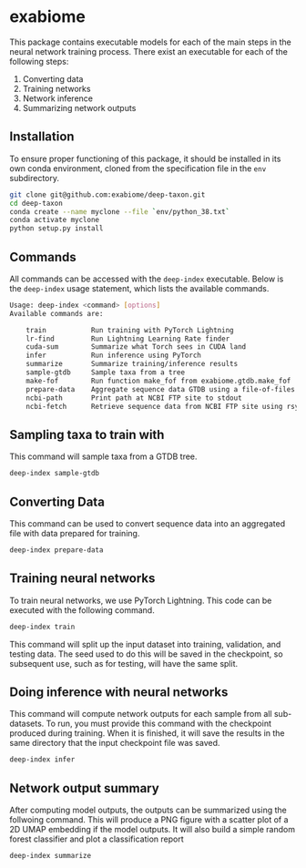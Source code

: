 # exabiome
This package contains executable models for each of the main steps in the neural network training process. There exist
an executable for each of the following steps:

1. Converting data
2. Training networks
3. Network inference
4. Summarizing network outputs

## Installation
To ensure proper functioning of this package, it should be installed in its own conda environment, cloned from
the specification file in the `env` subdirectory.

```bash
git clone git@github.com:exabiome/deep-taxon.git
cd deep-taxon
conda create --name myclone --file `env/python_38.txt`
conda activate myclone
python setup.py install
```

## Commands
All commands can be accessed with the `deep-index` executable. Below is the `deep-index` usage statement, which
lists the available commands.

```bash
Usage: deep-index <command> [options]
Available commands are:

    train           Run training with PyTorch Lightning
    lr-find         Run Lightning Learning Rate finder
    cuda-sum        Summarize what Torch sees in CUDA land
    infer           Run inference using PyTorch
    summarize       Summarize training/inference results
    sample-gtdb     Sample taxa from a tree
    make-fof        Run function make_fof from exabiome.gtdb.make_fof
    prepare-data    Aggregate sequence data GTDB using a file-of-files
    ncbi-path       Print path at NCBI FTP site to stdout
    ncbi-fetch      Retrieve sequence data from NCBI FTP site using rsync
```


## Sampling taxa to train with
This command will sample taxa from a GTDB tree.
```bash
deep-index sample-gtdb
```

## Converting Data
This command can be used to convert sequence data into an aggregated file with data prepared for training.
```bash
deep-index prepare-data
```

## Training neural networks
To train neural networks, we use PyTorch Lightning. This code can be executed with the following command.

```bash
deep-index train
```
This command will split up the input dataset into training, validation, and testing data. The seed used to do this
will be saved in the checkpoint, so subsequent use, such as for testing, will have the same split.

## Doing inference with neural networks

This command will compute network outputs for each sample from all sub-datasets. To run, you must provide
this command with the checkpoint produced during training. When it is finished, it will save the results in
the same directory that the input checkpoint file was saved.

```bash
deep-index infer
```

## Network output summary

After computing model outputs, the outputs can be summarized using the follwoing command. This will produce a
PNG figure with a scatter plot of a 2D UMAP embedding if the model outputs. It will also build a simple 
random forest classifier and plot a classification report 

```bash
deep-index summarize
```
